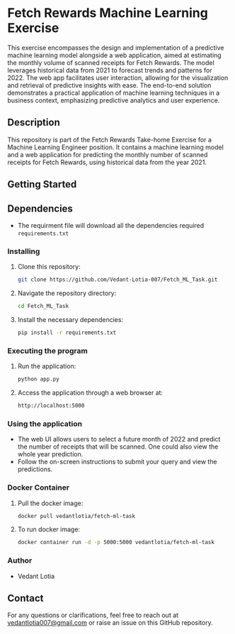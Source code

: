 # Fetch Rewards Machine Learning Exercise

This exercise encompasses the design and implementation of a predictive machine learning model alongside a web application, aimed at estimating the monthly volume of scanned receipts for Fetch Rewards. The model leverages historical data from 2021 to forecast trends and patterns for 2022. The web app facilitates user interaction, allowing for the visualization and retrieval of predictive insights with ease. The end-to-end solution demonstrates a practical application of machine learning techniques in a business context, emphasizing predictive analytics and user experience.

## Description

This repository is part of the Fetch Rewards Take-home Exercise for a Machine Learning Engineer position. It contains a machine learning model and a web application for predicting the monthly number of scanned receipts for Fetch Rewards, using historical data from the year 2021.

## Getting Started



## Dependencies

- The requirment file will download all the dependencies required  `requirements.txt`


### Installing

1. Clone this repository:
   ```sh
   git clone https://github.com/Vedant-Lotia-007/Fetch_ML_Task.git
   ```
2. Navigate the repository directory:
   ```sh
   cd Fetch_ML_Task
   ```
3. Install the necessary dependencies:
   ```sh
   pip install -r requirements.txt
   ```


### Executing the program

1. Run the application:
   ```sh
   python app.py
   ```
2. Access the application through a web browser at:
   ```sh
   http://localhost:5000
   ```



### Using the application

- The web UI allows users to select a future month of 2022 and predict the number of receipts that will be scanned. One could also view the whole year prediction.
- Follow the on-screen instructions to submit your query and view the predictions.


### Docker Container 

1. Pull the docker image:
   ```sh
   docker pull vedantlotia/fetch-ml-task
   ```
2. To run docker image:
   ```sh
   docker container run -d -p 5000:5000 vedantlotia/fetch-ml-task
   ```

### Author

- Vedant Lotia


## Contact
For any questions or clarifications, feel free to reach out at vedantlotia007@gmail.com or raise an issue on this GitHub repository.
